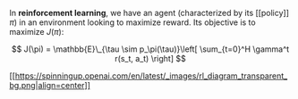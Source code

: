 In **reinforcement learning**, we have an agent (characterized by its [[policy]] $\pi$) in an environment looking to maximize reward. Its objective is to maximize $J(\pi)$:


$$
J(\pi) = \mathbb{E}\_{\tau \sim p_\pi(\tau)}\left[ \sum_{t=0}^H \gamma^t r(s_t, a_t) \right]
$$

[[https://spinningup.openai.com/en/latest/_images/rl_diagram_transparent_bg.png|align=center]]
